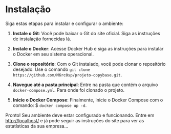 # Instalação

Siga estas etapas para instalar e configurar o ambiente:

1. **Instale o Git**: Você pode baixar o Git do site oficial. Siga as instruções de instalação fornecidas lá.

2. **Instale o Docker**: Acesse Docker Hub e siga as instruções para instalar o Docker em seu sistema operacional.

3. **Clone o repositório**: Com o Git instalado, você pode clonar o repositório desejado. Use o comando `git clone https://github.com/M6rc0sp/projeto-copybase.git`.

4. **Navegue até a pasta principal**: Entre na pasta que contém o arquivo `docker-compose.yml`. Para onde foi clonado o projeto.

5. **Inicie o Docker Compose**: Finalmente, inicie o Docker Compose com o comando:
	$ `docker compose up -d`.

Pronto! Seu ambiente deve estar configurado e funcionando. Entre em [http://localhost/](http://localhost/)
e já pode seguir as instruções do site para ver as estatísticas da sua empresa...
